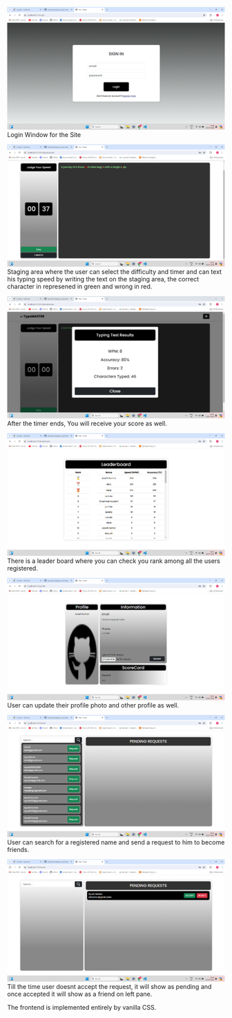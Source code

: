 ![Login Window for the Site](<Screenshot 2024-07-02 104905.png>)
Login Window for the Site


![Staging area where the user can select the difficulty and timer and can text his typing speed by writing the text on the staging area, the correct character in represened in green and wrong in red.](<Screenshot 2024-07-02 105154.png>)
Staging area where the user can select the difficulty and timer and can text his typing speed by writing the text on the staging area, the correct character in represened in green and wrong in red.


![After the timer ends, You will receive your score as well.](<Screenshot 2024-07-02 105232.png>)
After the timer ends, You will receive your score as well.


![There is a leader board where you can check you rank among all the users registered.](<Screenshot 2024-07-02 105310.png>)
There is a leader board where you can check you rank among all the users registered.


![User can update their profile photo and other profile as well.](<Screenshot 2024-07-02 105257.png>)
User can update their profile photo and other profile as well.


![User can search for a registered name and send a request to him to become friends.](<Screenshot 2024-07-02 105342.png>)
User can search for a registered name and send a request to him to become friends.


![Till the time user doesnt accept the request, it will show as pending and once accepted it will show as a friend on left pane.](<Screenshot 2024-07-02 105425.png>)
Till the time user doesnt accept the request, it will show as pending and once accepted it will show as a friend on left pane.

The frontend is implemented entirely by vanilla CSS.